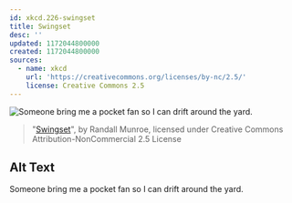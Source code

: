 ```yaml
---
id: xkcd.226-swingset
title: Swingset
desc: ''
updated: 1172044800000
created: 1172044800000
sources:
  - name: xkcd
    url: 'https://creativecommons.org/licenses/by-nc/2.5/'
    license: Creative Commons 2.5
---
```

![Someone bring me a pocket fan so I can drift around the yard.](https://imgs.xkcd.com/comics/swingset.png)
> "[Swingset](https://xkcd.com/226/)", by Randall Munroe, licensed under Creative Commons Attribution-NonCommercial 2.5 License

## Alt Text
Someone bring me a pocket fan so I can drift around the yard.
